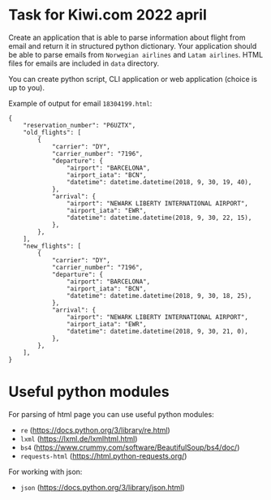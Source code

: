 # Task for Kiwi.com 2022 april

Create an application that is able to parse information about flight from email and return it in structured python dictionary. Your application should be able to parse emails from `Norwegian airlines` and `Latam airlines`. HTML files for emails are included in `data` directory.

You can create python script, CLI application or web application (choice is up to you).

Example of output for email `18304199.html`:

```
{
	"reservation_number": "P6UZTX",
	"old_flights": [
		{
			"carrier": "DY",
			"carrier_number": "7196",
			"departure": {
				"airport": "BARCELONA",
				"airport_iata": "BCN",
				"datetime": datetime.datetime(2018, 9, 30, 19, 40),
			},
			"arrival": {
				"airport": "NEWARK LIBERTY INTERNATIONAL AIRPORT",
				"airport_iata": "EWR",
				"datetime": datetime.datetime(2018, 9, 30, 22, 15),
			},
		},
	],
	"new_flights": [
		{
			"carrier": "DY",
			"carrier_number": "7196",
			"departure": {
				"airport": "BARCELONA",
				"airport_iata": "BCN",
				"datetime": datetime.datetime(2018, 9, 30, 18, 25),
			},
			"arrival": {
				"airport": "NEWARK LIBERTY INTERNATIONAL AIRPORT",
				"airport_iata": "EWR",
				"datetime": datetime.datetime(2018, 9, 30, 21, 0),
			},
		},
	],
}
```

# Useful python modules

For parsing of html page you can use useful python modules:

- `re` (https://docs.python.org/3/library/re.html)
- `lxml` (https://lxml.de/lxmlhtml.html)
- `bs4` (https://www.crummy.com/software/BeautifulSoup/bs4/doc/)
- `requests-html` (https://html.python-requests.org/)

For working with json:

- `json` (https://docs.python.org/3/library/json.html)

